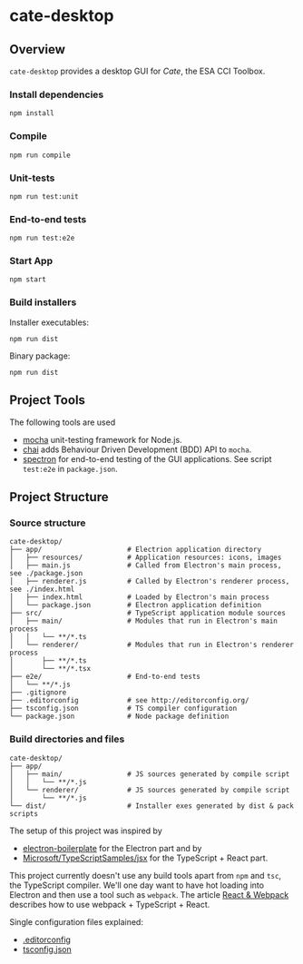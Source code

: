 # cate-desktop

## Overview

`cate-desktop` provides a desktop GUI for *Cate*, the ESA CCI Toolbox.


### Install dependencies

```
npm install
```

### Compile

```
npm run compile
```

### Unit-tests

```
npm run test:unit
```

### End-to-end tests

```
npm run test:e2e
```

### Start App
```
npm start
```

### Build installers

Installer executables:

```
npm run dist
```

Binary package:

```
npm run dist
```

## Project Tools

The following tools are used

* [mocha](https://mochajs.org/) unit-testing framework for Node.js.
* [chai](http://chaijs.com/api/bdd/) adds Behaviour Driven Development (BDD) API to `mocha`. 
* [spectron](https://github.com/electron/spectron#application-api) for end-to-end testing of the GUI applications. See script `test:e2e` in `package.json`. 

## Project Structure

### Source structure

    cate-desktop/
    ├── app/                     # Electrion application directory 
    │   ├── resources/           # Application resources: icons, images
    │   ├── main.js              # Called from Electron's main process, see ./package.json
    │   ├── renderer.js          # Called by Electron's renderer process, see ./index.html
    │   ├── index.html           # Loaded by Electron's main process
    │   └── package.json         # Electron application definition 
    ├── src/                     # TypeScript application module sources
    │   ├── main/                # Modules that run in Electron's main process
    │   │   └── **/*.ts 
    │   └── renderer/            # Modules that run in Electron's renderer process
    │       ├── **/*.ts
    │       └── **/*.tsx
    ├── e2e/                     # End-to-end tests
    │   └── **/*.js
    ├── .gitignore
    ├── .editorconfig            # see http://editorconfig.org/
    ├── tsconfig.json            # TS compiler configuration
    └── package.json             # Node package definition
  
### Build directories and files

    cate-desktop/
    ├── app/                     
    │   ├── main/                # JS sources generated by compile script
    │   │   └── **/*.js 
    │   └── renderer/            # JS sources generated by compile script
    │       └── **/*.js 
    └── dist/                    # Installer exes generated by dist & pack scripts

The setup of this project was inspired by 
* [electron-boilerplate](https://github.com/szwacz/electron-boilerplate) for the Electron part and by
* [Microsoft/TypeScriptSamples/jsx](https://github.com/Microsoft/TypeScriptSamples/tree/master/jsx) for the TypeScript + React part.

This project currently doesn't use any build tools apart from `npm` and `tsc`, the TypeScript compiler. 
We'll one day want to have hot loading into Electron and then use a tool such as `webpack`. The article 
[React & Webpack](http://www.typescriptlang.org/docs/handbook/react-&-webpack.html) describes how to use webpack + TypeScript + React.

Single configuration files explained:

* [.editorconfig](http://editorconfig.org/)
* [tsconfig.json](http://www.typescriptlang.org/docs/handbook/tsconfig-json.html) 
